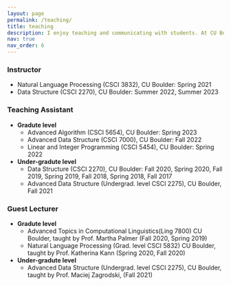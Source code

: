 ```yaml
---
layout: page
permalink: /teaching/
title: teaching
description: I enjoy teaching and communicating with students. At CU Boulder I actively take part in teaching. I involed in pedagogy in different role. Here is a brief summary of my teaching experiences.
nav: true
nav_order: 6
---
```

### **Instructor**
- Natural Language Processing (CSCI 3832), CU Boulder: Spring 2021
- Data Structure (CSCI 2270), CU Boulder: Summer 2022, Summer 2023

### **Teaching Assistant**
- **Gradute level**
    - Advanced Algorithm (CSCI 5654), CU Boulder: Spring 2023
    - Advanced Data Structure (CSCI 7000), CU Boulder: Fall 2022
    - Linear and Integer Programming (CSCI 5454), CU Boulder: Spring 2022
- **Under-gradute level**
    - Data Structure (CSCI 2270), CU Boulder:  Fall 2020, Spring 2020, Fall 2019, Spring 2019, Fall 2018, Spring 2018, Fall 2017
    - Advanced Data Structure (Undergrad. level CSCI 2275), CU Boulder, Fall 2021

### **Guest Lecturer**
- **Gradute level**
    - Advanced Topics in Computational Linguistics(Ling 7800) CU Boulder, taught by Prof. Martha Palmer (Fall 2020, Spring 2019)
    - Natural Language Processing (Grad. level CSCI 5832) CU Boulder, taught by Prof. Katherina Kann (Spring 2020, Fall 2020)
- **Under-gradute level**
    - Advanced Data Structure (Undergrad. level CSCI 2275), CU Boulder, taught by Prof. Maciej Zagrodski, (Fall 2021)

